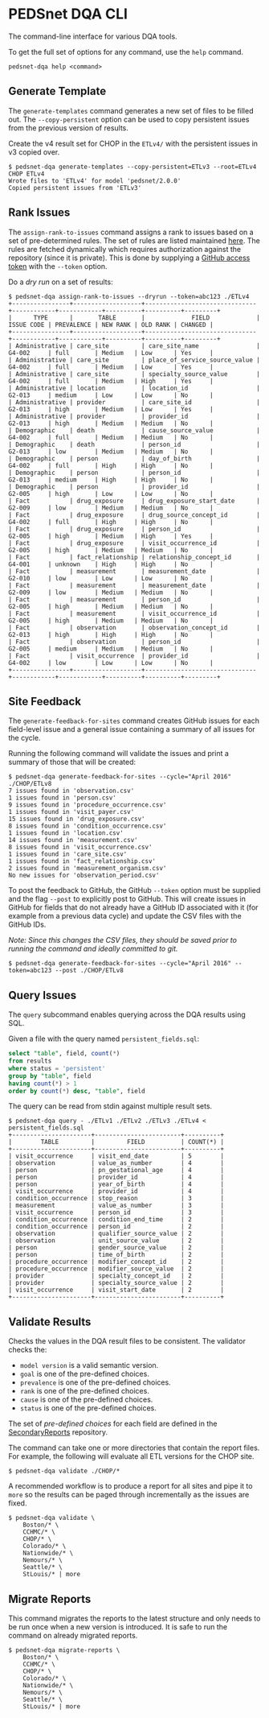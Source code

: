 # PEDSnet DQA CLI

The command-line interface for various DQA tools.

To get the full set of options for any command, use the `help` command.

```
pedsnet-dqa help <command>
```

## Generate Template

The `generate-templates` command generates a new set of files to be filled out. The `--copy-persistent` option can be used to copy persistent issues from the previous version of results.

Create the v4 result set for CHOP in the `ETLv4/` with the persistent issues in v3 copied over.

```
$ pedsnet-dqa generate-templates --copy-persistent=ETLv3 --root=ETLv4 CHOP ETLv4
Wrote files to 'ETLv4' for model 'pedsnet/2.0.0'
Copied persistent issues from 'ETLv3'
```

## Rank Issues

The `assign-rank-to-issues` command assigns a rank to issues based on a set of pre-determined rules. The set of rules are listed maintained [here](https://github.com/PEDSnet/Data-Quality/tree/master/SecondaryReports/Ranking). The rules are fetched dynamically which requires authorization against the repository (since it is private). This is done by supplying a [GitHub access token](https://help.github.com/articles/creating-an-access-token-for-command-line-use/) with the `--token` option.

Do a *dry run* on a set of results:

```
$ pedsnet-dqa assign-rank-to-issues --dryrun --token=abc123 ./ETLv4
+----------------+-------------------+-------------------------------+------------+------------+----------+----------+---------+
|      TYPE      |       TABLE       |             FIELD             | ISSUE CODE | PREVALENCE | NEW RANK | OLD RANK | CHANGED |
+----------------+-------------------+-------------------------------+------------+------------+----------+----------+---------+
| Administrative | care_site         | care_site_name                | G4-002     | full       | Medium   | Low      | Yes     |
| Administrative | care_site         | place_of_service_source_value | G4-002     | full       | Medium   | Low      | Yes     |
| Administrative | care_site         | specialty_source_value        | G4-002     | full       | Medium   | High     | Yes     |
| Administrative | location          | location_id                   | G2-013     | medium     | Low      | Low      | No      |
| Administrative | provider          | care_site_id                  | G2-013     | high       | Medium   | Low      | Yes     |
| Administrative | provider          | provider_id                   | G2-013     | high       | Medium   | Medium   | No      |
| Demographic    | death             | cause_source_value            | G4-002     | full       | Medium   | Medium   | No      |
| Demographic    | death             | person_id                     | G2-013     | low        | Medium   | Medium   | No      |
| Demographic    | person            | day_of_birth                  | G4-002     | full       | High     | High     | No      |
| Demographic    | person            | person_id                     | G2-013     | medium     | High     | High     | No      |
| Demographic    | person            | provider_id                   | G2-005     | high       | Low      | Low      | No      |
| Fact           | drug_exposure     | drug_exposure_start_date      | G2-009     | low        | Medium   | Medium   | No      |
| Fact           | drug_exposure     | drug_source_concept_id        | G4-002     | full       | High     | High     | No      |
| Fact           | drug_exposure     | person_id                     | G2-005     | high       | Medium   | High     | Yes     |
| Fact           | drug_exposure     | visit_occurrence_id           | G2-005     | high       | Medium   | Medium   | No      |
| Fact           | fact_relationship | relationship_concept_id       | G4-001     | unknown    | High     | High     | No      |
| Fact           | measurement       | measurement_date              | G2-010     | low        | Low      | Low      | No      |
| Fact           | measurement       | measurement_date              | G2-009     | low        | Medium   | Medium   | No      |
| Fact           | measurement       | person_id                     | G2-005     | high       | Medium   | Medium   | No      |
| Fact           | measurement       | visit_occurrence_id           | G2-005     | high       | Medium   | Medium   | No      |
| Fact           | observation       | observation_concept_id        | G2-013     | high       | High     | High     | No      |
| Fact           | observation       | person_id                     | G2-005     | medium     | Medium   | Medium   | No      |
| Fact           | visit_occurrence  | provider_id                   | G4-002     | low        | Low      | Low      | No      |
+----------------+-------------------+-------------------------------+------------+------------+----------+----------+---------+
```

## Site Feedback

The `generate-feedback-for-sites` command creates GitHub issues for each field-level issue and a general issue containing a summary of all issues for the cycle.

Running the following command will validate the issues and print a summary of those that will be created:

```
$ pedsnet-dqa generate-feedback-for-sites --cycle="April 2016" ./CHOP/ETLv8
7 issues found in 'observation.csv'
1 issues found in 'person.csv'
9 issues found in 'procedure_occurrence.csv'
1 issues found in 'visit_payer.csv'
15 issues found in 'drug_exposure.csv'
8 issues found in 'condition_occurrence.csv'
1 issues found in 'location.csv'
14 issues found in 'measurement.csv'
8 issues found in 'visit_occurrence.csv'
1 issues found in 'care_site.csv'
1 issues found in 'fact_relationship.csv'
2 issues found in 'measurement_organism.csv'
No new issues for 'observation_period.csv'
```

To post the feedback to GitHub, the GitHub `--token` option must be supplied and the flag `--post` to explicitly post to GitHub. This will create issues in GitHub for fields that do not already have a GitHub ID associated with it (for example from a previous data cycle) and update the CSV files with the GitHub IDs.

*Note: Since this changes the CSV files, they should be saved prior to running the command and ideally committed to git.*

```
$ pedsnet-dqa generate-feedback-for-sites --cycle="April 2016" --token=abc123 --post ./CHOP/ETLv8
```

## Query Issues

The `query` subcommand enables querying across the DQA results using SQL.

Given a file with the query named `persistent_fields.sql`:

```sql
select "table", field, count(*)
from results
where status = 'persistent'
group by "table", field
having count(*) > 1
order by count(*) desc, "table", field
```

The query can be read from stdin against multiple result sets.

```
$ pedsnet-dqa query - ./ETLv1 ./ETLv2 ./ETLv3 ./ETLv4 < persistent_fields.sql
+----------------------+------------------------+----------+
|        TABLE         |         FIELD          | COUNT(*) |
+----------------------+------------------------+----------+
| visit_occurrence     | visit_end_date         | 5        |
| observation          | value_as_number        | 4        |
| person               | pn_gestational_age     | 4        |
| person               | provider_id            | 4        |
| person               | year_of_birth          | 4        |
| visit_occurrence     | provider_id            | 4        |
| condition_occurrence | stop_reason            | 3        |
| measurement          | value_as_number        | 3        |
| visit_occurrence     | person_id              | 3        |
| condition_occurrence | condition_end_time     | 2        |
| condition_occurrence | person_id              | 2        |
| observation          | qualifier_source_value | 2        |
| observation          | unit_source_value      | 2        |
| person               | gender_source_value    | 2        |
| person               | time_of_birth          | 2        |
| procedure_occurrence | modifier_concept_id    | 2        |
| procedure_occurrence | modifier_source_value  | 2        |
| provider             | specialty_concept_id   | 2        |
| provider             | specialty_source_value | 2        |
| visit_occurrence     | visit_start_date       | 2        |
+----------------------+------------------------+----------+
```

## Validate Results

Checks the values in the DQA result files to be consistent. The validator checks the:

- `model version` is a valid semantic version.
- `goal` is one of the pre-defined choices.
- `prevalence` is one of the pre-defined choices.
- `rank` is one of the pre-defined choices.
- `cause` is one of the pre-defined choices.
- `status` is one of the pre-defined choices.

The set of *pre-defined choices* for each field are defined in the [SecondaryReports](https://github.com/PEDSnet/Data-Quality/tree/master/SecondaryReports#format-for-secondary-reports) repository.

The command can take one or more directories that contain the report files. For example, the following will evaluate all ETL versions for the CHOP site.

```
$ pedsnet-dqa validate ./CHOP/*
```

A recommended workflow is to produce a report for all sites and pipe it to `more` so the results can be paged through incrementally as the issues are fixed.

```
$ pedsnet-dqa validate \
    Boston/* \
    CCHMC/* \
    CHOP/* \
    Colorado/* \
    Nationwide/* \
    Nemours/* \
    Seattle/* \
    StLouis/* | more
```

## Migrate Reports

This command migrates the reports to the latest structure and only needs to be run once when a new version is introduced. It is safe to run the command on already migrated reports.

```
$ pedsnet-dqa migrate-reports \
    Boston/* \
    CCHMC/* \
    CHOP/* \
    Colorado/* \
    Nationwide/* \
    Nemours/* \
    Seattle/* \
    StLouis/* | more
```
